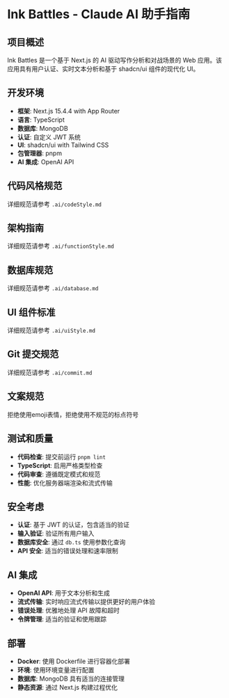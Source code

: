 # Ink Battles - Claude AI 助手指南

## 项目概述

Ink Battles 是一个基于 Next.js 的 AI 驱动写作分析和对战场景的 Web 应用。该应用具有用户认证、实时文本分析和基于 shadcn/ui 组件的现代化 UI。

## 开发环境

- **框架**: Next.js 15.4.4 with App Router
- **语言**: TypeScript
- **数据库**: MongoDB
- **认证**: 自定义 JWT 系统
- **UI**: shadcn/ui with Tailwind CSS
- **包管理器**: pnpm
- **AI 集成**: OpenAI API

## 代码风格规范

详细规范请参考 `.ai/codeStyle.md`

## 架构指南

详细规范请参考 `.ai/functionStyle.md`

## 数据库规范

详细规范请参考 `.ai/database.md`

## UI 组件标准

详细规范请参考 `.ai/uiStyle.md`

## Git 提交规范

详细规范请参考 `.ai/commit.md`

## 文案规范

拒绝使用emoji表情，拒绝使用不规范的标点符号

## 测试和质量

- **代码检查**: 提交前运行 `pnpm lint`
- **TypeScript**: 启用严格类型检查
- **代码审查**: 遵循既定模式和规范
- **性能**: 优化服务器端渲染和流式传输

## 安全考虑

- **认证**: 基于 JWT 的认证，包含适当的验证
- **输入验证**: 验证所有用户输入
- **数据库安全**: 通过 `db.ts` 使用参数化查询
- **API 安全**: 适当的错误处理和速率限制

## AI 集成

- **OpenAI API**: 用于文本分析和生成
- **流式传输**: 实时响应流式传输以提供更好的用户体验
- **错误处理**: 优雅地处理 API 故障和超时
- **令牌管理**: 适当的验证和使用跟踪

## 部署

- **Docker**: 使用 Dockerfile 进行容器化部署
- **环境**: 使用环境变量进行配置
- **数据库**: MongoDB 具有适当的连接管理
- **静态资源**: 通过 Next.js 构建过程优化
